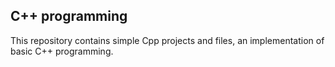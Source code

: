 ## **C++ programming**

This repository contains simple Cpp projects and files, an implementation of basic C++ programming.

